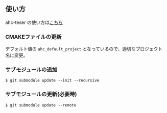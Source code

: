 ## 使い方

ahc-teser の使い方は[こちら](https://github.com/KKT89/ahc-tester/blob/main/README.md)

### CMAKEファイルの更新

デフォルト値の `ahc_default_project` となっているので、適切なプロジェクト名に変更。

### サブモジュールの追加
```
$ git submodule update --init --recursive
```

### サブモジュールの更新(必要時)
```
$ git submodule update --remote
```
